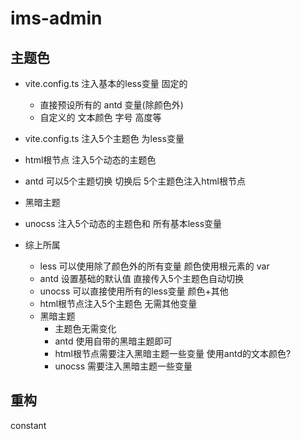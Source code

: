 # ims-admin

## 主题色
- vite.config.ts 注入基本的less变量 固定的
  - 直接预设所有的 antd 变量(除颜色外)
  - 自定义的 文本颜色 字号 高度等
  
- vite.config.ts 注入5个主题色 为less变量

- html根节点 注入5个动态的主题色

- antd 可以5个主题切换 切换后 5个主题色注入html根节点

- 黑暗主题

- unocss 注入5个动态的主题色和 所有基本less变量

- 综上所属
  - less 可以使用除了颜色外的所有变量 颜色使用根元素的 var 
  - antd 设置基础的默认值 直接传入5个主题色自动切换 
  - unocss 可以直接使用所有的less变量 颜色+其他
  - html根节点注入5个主题色 无需其他变量
  - 黑暗主题
    - 主题色无需变化
    - antd 使用自带的黑暗主题即可
    - html根节点需要注入黑暗主题一些变量 使用antd的文本颜色?
    - unocss 需要注入黑暗主题一些变量
    
    
## 重构
constant